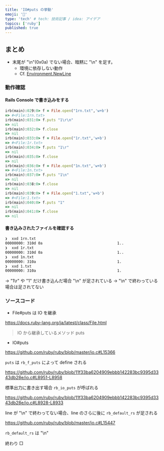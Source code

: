 ```yaml
---
title: 'IO#puts の挙動'
emoji: '🔖'
type: 'tech' # tech: 技術記事 / idea: アイデア
topics: ['ruby']
published: true
---
```


## まとめ

- 末尾が "\n"(0x0a) でない場合、暗黙に "\n" を足す。
  - 環境に依存しない動作
  - Cf. [Environment.NewLine](https://learn.microsoft.com/ja-jp/dotnet/api/system.environment.newline?view=net-7.0)

### 動作確認

#### Rails Console で書き込みをする

```ruby
irb(main):029:0> f = File.open("1rn.txt",'w+b')
=> #<File:1rn.txt>
irb(main):031:0> f.puts "1\r\n"
=> nil
irb(main):032:0> f.close
=> nil
irb(main):033:0> f = File.open("1r.txt",'w+b')
=> #<File:1r.txt>
irb(main):034:0> f.puts "1\r"
=> nil
irb(main):035:0> f.close
=> nil
irb(main):036:0> f = File.open("1n.txt",'w+b')
=> #<File:1n.txt>
irb(main):037:0> f.puts "1\n"
=> nil
irb(main):038:0> f.close
=> nil
irb(main):039:0> f = File.open("1.txt",'w+b')
=> #<File:1.txt>
irb(main):040:0> f.puts "1"
=> nil
irb(main):041:0> f.close
=> nil
```

#### 書き込みされたファイルを確認する

```sh
❯  xxd 1rn.txt
00000000: 310d 0a                                  1..
❯  xxd 1r.txt
00000000: 310d 0a                                  1..
❯  xxd 1n.txt
00000000: 310a                                     1.
❯  xxd 1.txt
00000000: 310a                                     1.
```

→ "1\r" や "1" だけ書き込んだ場合 "\n" が足されている
→ "\n" で終わっている場合は足されてない

### ソースコード

- File#puts は IO を継承

https://docs.ruby-lang.org/ja/latest/class/File.html

> IO から継承しているメソッド
> puts

- IO#puts

https://github.com/ruby/ruby/blob/master/io.c#L15366

`puts` は `rb_f_puts` によって define される

https://github.com/ruby/ruby/blob/11f33ba6204909ebbb142283bc9395d3343db28e/io.c#L8951-L8958

標準出力に書き出す場合 `rb_io_puts` が呼ばれる

https://github.com/ruby/ruby/blob/11f33ba6204909ebbb142283bc9395d3343db28e/io.c#L8928-L8933

line が "\n" で終わってない場合、line のさらに後に `rb_default_rs` が足される

https://github.com/ruby/ruby/blob/master/io.c#L15447

`rb_default_rs` は "\n"

終わり □
